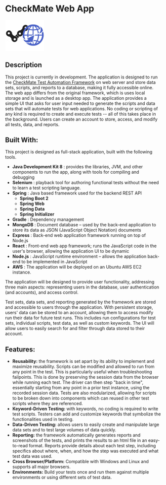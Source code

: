 # CheckMate Web App
<img src="https://github.com/DaniSestan/CheckMate-Web-App/raw/master/checkmate-web.png" alt="Checkmate Web App" title="CheckMate Web App" width="25%" height="25%" />

## Description
This project is currently in development. The application is designed to run the [CheckMate Test Automation Framework](https://github.com/DaniSestan/CheckMate) on web server and store data sets, scripts, and reports to a database, making it fully accessible online. The web app differs from the original framework, which is uses local storage and is launched as a desktop app.
The application provides a simple UI that asks for user input needed to generate the scripts and data sets that will automate tests for web applications. No coding or scripting of any kind is required to create and execute tests -- all of this takes place in the background. Users can create an account to store, access, and modify all tests, data, and reports.

## Built With:
This project is designed as full-stack application, built with the following tools.
* **Java Development Kit 8** : provides the libraries, JVM, and other components to run the app, along with tools for compiling and debugging
* **Selenium** : playback tool for authoring functional tests without the need to learn a test scripting language.
* **Spring** : Java based framework used for the backend REST API
    * **Spring Boot 2**
    * **Spring Web** 
    * **Spring Data**
    * **Spring Initializer**
* **Gradle** : Dependency management
* **MongoDB** : Document database – used by the back-end application to store its data as JSON (JavaScript Object Notation) documents
* **Express** : Back-end web application framework running on top of Node.js
* **React** : Front-end web app framework; runs the JavaScript code in the user's browser, allowing the application UI to be dynamic
* **Node.js** : JavaScript runtime environment – allows the application back-end to be implemented in JavaScript
* **AWS** : The application will be deployed on an Ubuntu AWS EC2 instance.

The application will be designed to provide user functionality, addressing three main aspects: representing users in the database, user authentication (and accounts), and access control.

Test sets, data sets, and reporting generated by the framework are stored and accessible to users through the application. With persistent storage, users' data can be stored to an account, allowing them to access modify run their data for future test runs. This includes run configurations for test sets, individual scripts, test data, as well as custom keywords. The UI will allow users to easily search for and filter through data stored to their account. 

## Features:
* **Reusability:** the framework is set apart by its ability to implement and maximize reusability. Scripts can be modified and allowed to run from any point in the test. This is particularly useful when troubleshooting failpoints. This is done by preserving the session data from the browser while running each test. The driver can then step "back in time", essentially starting from any point in a prior test instance, using the recorded session data. Tests are also modularized, allowing for scripts to be broken down into components which can reused in other test scripts where they are referenced.
* **Keyword-Driven Testing:** with keywords, no coding is required to write test scripts. Testers can add and customize keywords that symbolize the functionalities used in testing.
* **Data-Driven Testing:** allows users to easily create and manipulate large data sets and to test large volumes of data quickly.
* **Reporting:** the framework automatically generates reports and screenshots of the tests, and prints the results to an html file in an easy-to-read format. Reports provide details about each test step, including specifics about where, when, and how the step was executed and what test data was used.
* **Cross Browser/Platform:** Compatible with Windows and Linux and supports all major browsers.
* **Environments:** Build your tests once and run them against multiple environments or using different sets of test data.